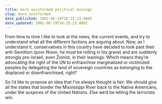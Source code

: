 ```yaml
---
title: more uninformed political musings
slug: more_uninformed
date_published: 2002-06-19T18:25:23.000Z
date_updated: 2002-06-19T18:25:23.000Z
---
```


From time to time I like to look at the news, the current events, and try to understand what all the different factions are arguing about. Now, as I understand it, conservatives in this country have decided to look past their anti-Semitism (poor Nixon, he must be rolling in his grave) and are suddenly strongly pro-Israeli, even Zionist, in their leanings. Which means they’re advocating the right of the UN to enfranchise marginalized or victimized peoples by delegating the land of sovereign countries as belonging to the displaced or disenfranchised, right?

So I’d like to propose an idea that I’ve always thought is fair: We should give all the states that border the Mississippi River back to the Native Americans, under the auspices of the United Nations. Else we’d be letting the terrorists win.
